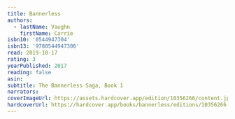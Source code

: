 ```yaml
---
title: Bannerless
authors:
  - lastName: Vaughn
    firstName: Carrie
isbn10: '0544947304'
isbn13: '9780544947306'
read: 2019-10-17
rating: 3
yearPublished: 2017
reading: false
asin:
subtitle: The Bannerless Saga, Book 1
narrators:
coverImageUrl: https://assets.hardcover.app/edition/10356266/content.jpeg
hardcoverUrl: https://hardcover.app/books/bannerless/editions/10356266
---
```

